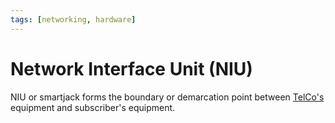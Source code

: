 ```yaml
---
tags: [networking, hardware]
---
```


# Network Interface Unit (NIU)

NIU or smartjack forms the boundary or demarcation point between
[TelCo's](202209271141.md) equipment and subscriber's equipment.
